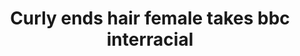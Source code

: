 ---
layout: post
title: Curly ends hair female takes bbc interracial
duration: '07:00'
view: 295
rate: 2
video: 'http://fantasti.cc/embed/468663/'
category: 
 - black
 - blonde
 - gorgeous
 - stunning
tags: 
 - big-black-cock
priority: 0.9
changefreq: daily
---